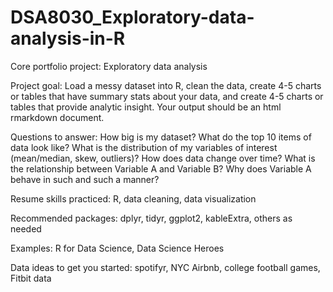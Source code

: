 # DSA8030_Exploratory-data-analysis-in-R

Core portfolio project: Exploratory data analysis

Project goal: Load a messy dataset into R, clean the data, create 4-5 charts or tables that have summary stats about your data, and create 4-5 charts or tables that provide analytic insight. Your output should be an html rmarkdown document.

Questions to answer: How big is my dataset? What do the top 10 items of data look like? What is the distribution of my variables of interest (mean/median, skew, outliers)? How does data change over time? What is the relationship between Variable A and Variable B? Why does Variable A behave in such and such a manner?

Resume skills practiced: R, data cleaning, data visualization

Recommended packages: dplyr, tidyr, ggplot2, kableExtra, others as needed

Examples: R for Data Science, Data Science Heroes

Data ideas to get you started: spotifyr, NYC Airbnb, college football games, Fitbit data
